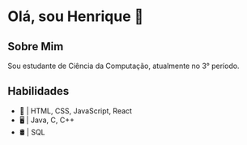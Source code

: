 # Olá, sou Henrique 👋

## Sobre Mim
Sou estudante de Ciência da Computação, atualmente no 3° período.

## Habilidades
- 🔧 | HTML, CSS, JavaScript, React
- 🖥️ | Java, C, C++
- 🛢️ | SQL
